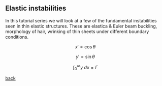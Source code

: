 ## Elastic instabilities

In this tutorial series we will look at a few of the fundamental instabilities seen in thin elastic structures. These are elastica & Euler beam buckling, morphology of hair, wrinking of thin sheets under different boundary conditions.

$$ x' = \cos \theta$$

$$ y' = \sin \theta$$

$$ \int_0^\infty y \ d x = \Gamma$$

[back](./research)
